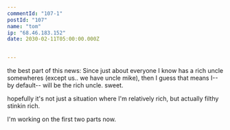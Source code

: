 ```yaml
---
commentId: "107-1"
postId: "107"
name: "tom"
ip: "68.46.183.152"
date: 2030-02-11T05:00:00.000Z


---
```

<p>the best part of this news:
Since just about everyone I know has a rich uncle somewheres (except us.. we have uncle mike), then I guess that means I-- by default-- will be the rich uncle.  sweet.</p>
<p>hopefully it's not just a situation where I'm relatively rich, but actually filthy stinkin rich.</p>
<p>I'm working on the first two parts now.</p>